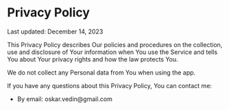 <h1>Privacy Policy</h1>
<p>Last updated: December 14, 2023</p>
<p>This Privacy Policy describes Our policies and procedures on the collection, use and disclosure of Your information when You use the Service and tells You about Your privacy rights and how the law protects You.</p>
<p>We do not collect any Personal data from You when using the app.</p>
<p>If you have any questions about this Privacy Policy, You can contact me:</p>
<ul>
<li>By email: oskar.vedin@gmail.com</li>
</ul>
